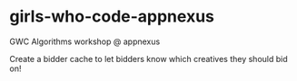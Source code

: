 girls-who-code-appnexus
=======================

GWC Algorithms workshop @ appnexus

Create a bidder cache to let bidders know which creatives they should bid on!
